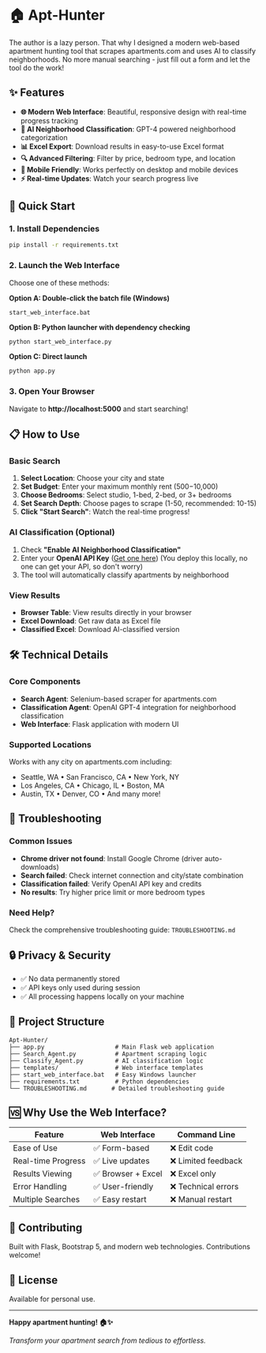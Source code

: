 # 🏠 Apt-Hunter

The author is a lazy person. That why I designed a modern web-based apartment hunting tool that scrapes apartments.com and uses AI to classify neighborhoods. No more manual searching - just fill out a form and let the tool do the work!

## ✨ Features

- **🌐 Modern Web Interface**: Beautiful, responsive design with real-time progress tracking
- **🤖 AI Neighborhood Classification**: GPT-4 powered neighborhood categorization
- **📊 Excel Export**: Download results in easy-to-use Excel format
- **🔍 Advanced Filtering**: Filter by price, bedroom type, and location
- **📱 Mobile Friendly**: Works perfectly on desktop and mobile devices
- **⚡ Real-time Updates**: Watch your search progress live

## 🚀 Quick Start

### 1. Install Dependencies
```bash
pip install -r requirements.txt
```

### 2. Launch the Web Interface
Choose one of these methods:

**Option A: Double-click the batch file (Windows)**
```
start_web_interface.bat
```

**Option B: Python launcher with dependency checking**
```bash
python start_web_interface.py
```

**Option C: Direct launch**
```bash
python app.py
```

### 3. Open Your Browser
Navigate to **http://localhost:5000** and start searching!

## 📋 How to Use

### Basic Search
1. **Select Location**: Choose your city and state
2. **Set Budget**: Enter your maximum monthly rent ($500-$10,000)
3. **Choose Bedrooms**: Select studio, 1-bed, 2-bed, or 3+ bedrooms
4. **Set Search Depth**: Choose pages to scrape (1-50, recommended: 10-15)
5. **Click "Start Search"**: Watch the real-time progress!

### AI Classification (Optional)
1. Check **"Enable AI Neighborhood Classification"**
2. Enter your **OpenAI API Key** ([Get one here](https://openai.com/api/)) (You deploy this locally, no one can get your API, so don't worry)
3. The tool will automatically classify apartments by neighborhood

### View Results
- **Browser Table**: View results directly in your browser
- **Excel Download**: Get raw data as Excel file
- **Classified Excel**: Download AI-classified version

## 🛠️ Technical Details

### Core Components
- **Search Agent**: Selenium-based scraper for apartments.com
- **Classification Agent**: OpenAI GPT-4 integration for neighborhood classification
- **Web Interface**: Flask application with modern UI

### Supported Locations
Works with any city on apartments.com including:
- Seattle, WA • San Francisco, CA • New York, NY
- Los Angeles, CA • Chicago, IL • Boston, MA
- Austin, TX • Denver, CO • And many more!

## 🔧 Troubleshooting

### Common Issues
- **Chrome driver not found**: Install Google Chrome (driver auto-downloads)
- **Search failed**: Check internet connection and city/state combination
- **Classification failed**: Verify OpenAI API key and credits
- **No results**: Try higher price limit or more bedroom types

### Need Help?
Check the comprehensive troubleshooting guide: `TROUBLESHOOTING.md`

## 🔒 Privacy & Security
- ✅ No data permanently stored
- ✅ API keys only used during session
- ✅ All processing happens locally on your machine

## 📁 Project Structure
```
Apt-Hunter/
├── app.py                    # Main Flask web application
├── Search_Agent.py           # Apartment scraping logic
├── Classify_Agent.py         # AI classification logic
├── templates/                # Web interface templates
├── start_web_interface.bat   # Easy Windows launcher
├── requirements.txt          # Python dependencies
└── TROUBLESHOOTING.md       # Detailed troubleshooting guide
```

## 🆚 Why Use the Web Interface?

| Feature | Web Interface | Command Line |
|---------|---------------|--------------|
| Ease of Use | ✅ Form-based | ❌ Edit code |
| Real-time Progress | ✅ Live updates | ❌ Limited feedback |
| Results Viewing | ✅ Browser + Excel | ❌ Excel only |
| Error Handling | ✅ User-friendly | ❌ Technical errors |
| Multiple Searches | ✅ Easy restart | ❌ Manual restart |

## 🤝 Contributing

Built with Flask, Bootstrap 5, and modern web technologies. Contributions welcome!

## 📄 License

Available for personal use.

---

**Happy apartment hunting! 🏠✨**

*Transform your apartment search from tedious to effortless.*
